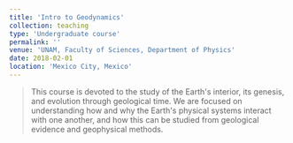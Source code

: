 ```yaml
---
title: 'Intro to Geodynamics'
collection: teaching
type: 'Undergraduate course'
permalink: ''
venue: 'UNAM, Faculty of Sciences, Department of Physics'
date: 2018-02-01
location: 'Mexico City, Mexico'
---
```


> This course is devoted to the study of the Earth's interior, its genesis, and evolution through geological time. We are focused on understanding how and why the Earth's physical systems interact with one another, and how this can be studied from geological evidence and geophysical methods.

<!-- Heading 1 -->
<!-- ====== -->

<!-- Heading 2 -->
<!-- ====== -->

<!-- Heading 3 -->
<!-- ====== -->

